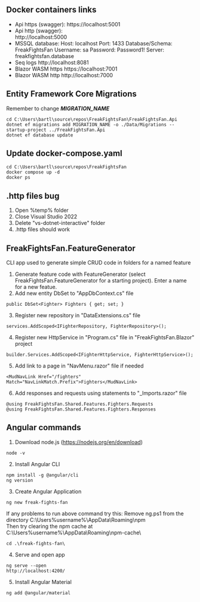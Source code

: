 ﻿## Docker containers links
- Api https (swagger): 
	https://localhost:5001
- Api http (swagger):  
	http://localhost:5000
- MSSQL database:
	Host: localhost 
	Port: 1433 
	Database/Schema: FreakFightsFan
	Username: sa
	Password: Password1!
	Server: freakfightsfan.database
- Seq logs
	http://localhost:8081
- Blazor WASM https
	https://localhost:7001
- Blazor WASM http
	http://localhost:7000

## Entity Framework Core Migrations
Remember to change ***MIGRATION_NAME*** 
``` 
cd C:\Users\bartl\source\repos\FreakFightsFan\FreakFightsFan.Api
dotnet ef migrations add MIGRATION_NAME -o ./Data/Migrations --startup-project ../FreakFightsFan.Api
dotnet ef database update
```

## Update docker-compose.yaml
``` 
cd C:\Users\bartl\source\repos\FreakFightsFan
docker compose up -d
docker ps
``` 

## .http files bug
1. Open %temp% folder
2. Close Visual Studio 2022
3. Delete "vs-dotnet-interactive" folder
4. .http files should work

## FreakFightsFan.FeatureGenerator
CLI app used to generate simple CRUD code in folders for a named feature
1. Generate feature code with FeatureGenerator (select FreakFightsFan.FeatureGenerator for a starting project). Enter a name for a new featue.
2. Add new entity DbSet to "AppDbContext.cs" file
``` 
public DbSet<Fighter> Fighters { get; set; }
```
3. Register new repository in "DataExtensions.cs" file
``` 
services.AddScoped<IFighterRepository, FighterRepository>();
```
4. Register new HttpService in "Program.cs" file in "FreakFightsFan.Blazor" project
``` 
builder.Services.AddScoped<IFighterHttpService, FighterHttpService>();
```
5. Add link to a page in "NavMenu.razor" file if needed
``` 
<MudNavLink Href="/fighters" Match="NavLinkMatch.Prefix">Fighters</MudNavLink>
```
6. Add responses and requests using statements to "_Imports.razor" file
``` 
@using FreakFightsFan.Shared.Features.Fighters.Requests
@using FreakFightsFan.Shared.Features.Fighters.Responses
```

## Angular commands
1. Download node.js (https://nodejs.org/en/download)
```
node -v
``` 
2. Install Angular CLI
```
npm install -g @angular/cli
ng version
``` 
3. Create Angular Application
```
ng new freak-fights-fan
```
If any problems to run above command try this:
Remove ng.ps1 from the directory C:\Users\%username%\AppData\Roaming\npm\
Then try clearing the npm cache at C:\Users\%username%\AppData\Roaming\npm-cache\
```
cd .\freak-fights-fan\
```
4. Serve and open app
```
ng serve --open
http://localhost:4200/
```
5. Install Angular Material
```
ng add @angular/material
```